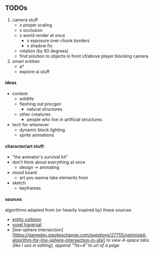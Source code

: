 ## TODOs
1) camera stuff
	- x proper scaling
	- x occlusion
	- x world render at once
		- x exposure over chunk borders
		- x shadow fix
	- rotation (by 90 degrees)
	- find solution to objects in front of/above player blocking camera
2) smart entities
	- a\*
	- explore ai stuff

#### ideas
- content
	- wildlife
	- fleshing out procgen
		- natural structures
	- other creatures
		- people who live in artificial structures
- tech for whenever
	- dynamic block lighting
	- sprite animations

#### character/art stuff:
- "the animator's survival kit"
- don't think about everything at once
	- design -> animating
- mood board
	- art you wanna take elements from
- sketch
	- keyframes

#### sources
algorithms adapted from (or heavily inspired by) these sources
- [entity collision](https://www.youtube.com/watch?v=8JJ-4JgR7Dg)
- [voxel traversal](https://citeseerx.ist.psu.edu/viewdoc/download?doi=10.1.1.42.3443&rep=rep1&type=pdf)
- [line-sphere intersection][https://gamedev.stackexchange.com/questions/27755/optimized-algorithm-for-line-sphere-intersection-in-glsl]
*to view 4-space tabs (like I use in editing), append "?ts=4" to url of a page*
